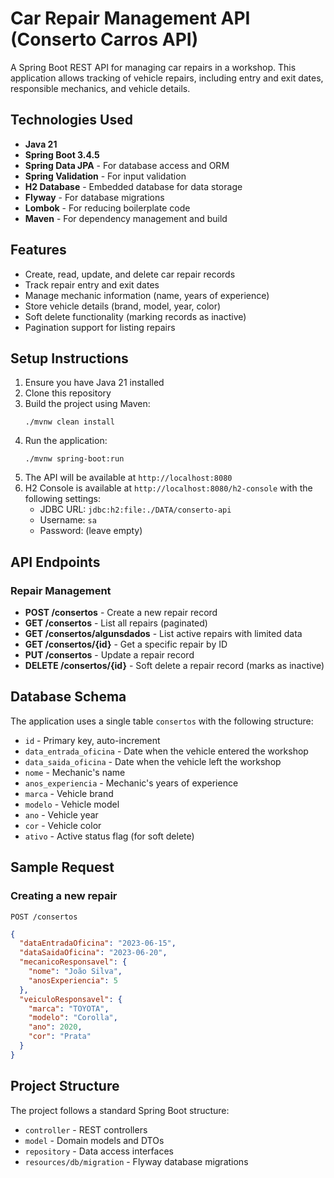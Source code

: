 # Car Repair Management API (Conserto Carros API)

A Spring Boot REST API for managing car repairs in a workshop. This application allows tracking of vehicle repairs, including entry and exit dates, responsible mechanics, and vehicle details.

## Technologies Used

- **Java 21**
- **Spring Boot 3.4.5**
- **Spring Data JPA** - For database access and ORM
- **Spring Validation** - For input validation
- **H2 Database** - Embedded database for data storage
- **Flyway** - For database migrations
- **Lombok** - For reducing boilerplate code
- **Maven** - For dependency management and build

## Features

- Create, read, update, and delete car repair records
- Track repair entry and exit dates
- Manage mechanic information (name, years of experience)
- Store vehicle details (brand, model, year, color)
- Soft delete functionality (marking records as inactive)
- Pagination support for listing repairs

## Setup Instructions

1. Ensure you have Java 21 installed
2. Clone this repository
3. Build the project using Maven:
   ```
   ./mvnw clean install
   ```
4. Run the application:
   ```
   ./mvnw spring-boot:run
   ```
5. The API will be available at `http://localhost:8080`
6. H2 Console is available at `http://localhost:8080/h2-console` with the following settings:
   - JDBC URL: `jdbc:h2:file:./DATA/conserto-api`
   - Username: `sa`
   - Password: (leave empty)

## API Endpoints

### Repair Management

- **POST /consertos** - Create a new repair record
- **GET /consertos** - List all repairs (paginated)
- **GET /consertos/algunsdados** - List active repairs with limited data
- **GET /consertos/{id}** - Get a specific repair by ID
- **PUT /consertos** - Update a repair record
- **DELETE /consertos/{id}** - Soft delete a repair record (marks as inactive)

## Database Schema

The application uses a single table `consertos` with the following structure:

- `id` - Primary key, auto-increment
- `data_entrada_oficina` - Date when the vehicle entered the workshop
- `data_saida_oficina` - Date when the vehicle left the workshop
- `nome` - Mechanic's name
- `anos_experiencia` - Mechanic's years of experience
- `marca` - Vehicle brand
- `modelo` - Vehicle model
- `ano` - Vehicle year
- `cor` - Vehicle color
- `ativo` - Active status flag (for soft delete)

## Sample Request

### Creating a new repair

```
POST /consertos
```

```json
{
  "dataEntradaOficina": "2023-06-15",
  "dataSaidaOficina": "2023-06-20",
  "mecanicoResponsavel": {
    "nome": "João Silva",
    "anosExperiencia": 5
  },
  "veiculoResponsavel": {
    "marca": "TOYOTA",
    "modelo": "Corolla",
    "ano": 2020,
    "cor": "Prata"
  }
}
```

## Project Structure

The project follows a standard Spring Boot structure:

- `controller` - REST controllers
- `model` - Domain models and DTOs
- `repository` - Data access interfaces
- `resources/db/migration` - Flyway database migrations
